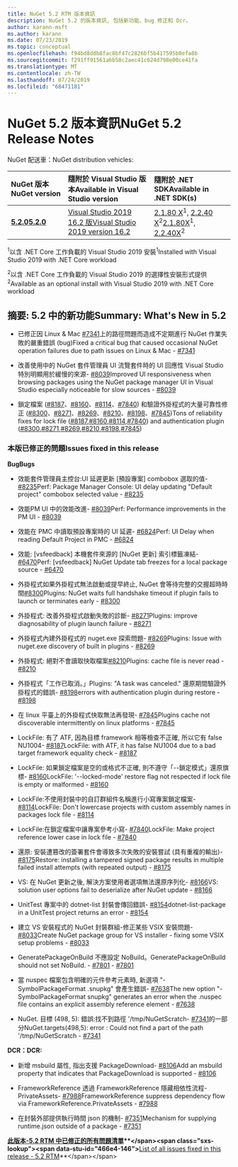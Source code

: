 ```yaml
---
title: NuGet 5.2 RTM 版本資訊
description: NuGet 5.2 的版本資訊, 包括新功能、bug 修正和 Dcr。
author: karann-msft
ms.author: karann
ms.date: 07/23/2019
ms.topic: conceptual
ms.openlocfilehash: f94bd8ddb8fac8bf47c2826bf5b417595b0efa8b
ms.sourcegitcommit: f291ff91561a6b58c2aec41c624d798e00ce41fa
ms.translationtype: MT
ms.contentlocale: zh-TW
ms.lasthandoff: 07/24/2019
ms.locfileid: "68471181"
---
```

# <a name="nuget-52-release-notes"></a><span data-ttu-id="466e4-103">NuGet 5.2 版本資訊</span><span class="sxs-lookup"><span data-stu-id="466e4-103">NuGet 5.2 Release Notes</span></span>

<span data-ttu-id="466e4-104">NuGet 配送車：</span><span class="sxs-lookup"><span data-stu-id="466e4-104">NuGet distribution vehicles:</span></span>

| <span data-ttu-id="466e4-105">NuGet 版本</span><span class="sxs-lookup"><span data-stu-id="466e4-105">NuGet version</span></span> | <span data-ttu-id="466e4-106">隨附於 Visual Studio 版本</span><span class="sxs-lookup"><span data-stu-id="466e4-106">Available in Visual Studio version</span></span>| <span data-ttu-id="466e4-107">隨附於 .NET SDK</span><span class="sxs-lookup"><span data-stu-id="466e4-107">Available in .NET SDK(s)</span></span>|
|:---|:---|:---|
| [<span data-ttu-id="466e4-108">**5.2.0**</span><span class="sxs-lookup"><span data-stu-id="466e4-108">**5.2.0**</span></span>](https://nuget.org/downloads) | [<span data-ttu-id="466e4-109">Visual Studio 2019 16.2 版</span><span class="sxs-lookup"><span data-stu-id="466e4-109">Visual Studio 2019 version 16.2</span></span>](https://visualstudio.microsoft.com/downloads/) | <span data-ttu-id="466e4-110">[2.1.80 X](https://dotnet.microsoft.com/download/dotnet-core/2.1)<sup>1</sup>, [2.2.40 X](https://dotnet.microsoft.com/download/dotnet-core/2.2)<sup>2</sup></span><span class="sxs-lookup"><span data-stu-id="466e4-110">[2.1.80X](https://dotnet.microsoft.com/download/dotnet-core/2.1)<sup>1</sup>, [2.2.40X](https://dotnet.microsoft.com/download/dotnet-core/2.2)<sup>2</sup></span></span> |

<span data-ttu-id="466e4-111"><sup>1</sup>以含 .NET Core 工作負載的 Visual Studio 2019 安裝</span><span class="sxs-lookup"><span data-stu-id="466e4-111"><sup>1</sup>Installed with Visual Studio 2019 with .NET Core workload</span></span> 

<span data-ttu-id="466e4-112"><sup>2</sup>以含 .NET Core 工作負載的 Visual Studio 2019 的選擇性安裝形式提供</span><span class="sxs-lookup"><span data-stu-id="466e4-112"><sup>2</sup>Available as an optional install with Visual Studio 2019 with .NET Core workload</span></span>

## <a name="summary-whats-new-in-52"></a><span data-ttu-id="466e4-113">摘要: 5.2 中的新功能</span><span class="sxs-lookup"><span data-stu-id="466e4-113">Summary: What's New in 5.2</span></span>

* <span data-ttu-id="466e4-114">已修正因 Linux & Mac [#7341](https://github.com/NuGet/Home/issues/7341)上的路徑問題而造成不定期進行 NuGet 作業失敗的嚴重錯誤 (bug)</span><span class="sxs-lookup"><span data-stu-id="466e4-114">Fixed a critical bug that caused occasional NuGet operation failures due to path issues on Linux & Mac - [#7341](https://github.com/NuGet/Home/issues/7341)</span></span>

* <span data-ttu-id="466e4-115">改善使用中的 NuGet 套件管理員 UI 流覽套件時的 UI 回應性 Visual Studio 特別明顯用於緩慢的來源- [#8039](https://github.com/NuGet/Home/issues/8039)</span><span class="sxs-lookup"><span data-stu-id="466e4-115">Improved UI responsiveness when browsing packages using the NuGet package manager UI in Visual Studio especially noticeable for slow sources - [#8039](https://github.com/NuGet/Home/issues/8039)</span></span>

* <span data-ttu-id="466e4-116">鎖定檔案 ([#8187](https://github.com/NuGet/Home/issues/8187)、[#8160](https://github.com/NuGet/Home/issues/8160)、[#8114](https://github.com/NuGet/Home/issues/8114)、[#7840](https://github.com/NuGet/Home/issues/7840)) 和驗證外掛程式的大量可靠性修正 ([#8300](https://github.com/NuGet/Home/issues/8300)、[#8271](https://github.com/NuGet/Home/issues/8271)、[#8269](https://github.com/NuGet/Home/issues/8269)、[#8210](https://github.com/NuGet/Home/issues/8210)、[#8198](https://github.com/NuGet/Home/issues/8198)、[#7845](https://github.com/NuGet/Home/issues/7845))</span><span class="sxs-lookup"><span data-stu-id="466e4-116">Tons of reliability fixes for lock file ([#8187](https://github.com/NuGet/Home/issues/8187),[#8160](https://github.com/NuGet/Home/issues/8160),[#8114](https://github.com/NuGet/Home/issues/8114),[#7840](https://github.com/NuGet/Home/issues/7840)) and authentication plugin ([#8300](https://github.com/NuGet/Home/issues/8300),[#8271](https://github.com/NuGet/Home/issues/8271),[#8269](https://github.com/NuGet/Home/issues/8269),[#8210](https://github.com/NuGet/Home/issues/8210),[#8198](https://github.com/NuGet/Home/issues/8198),[#7845](https://github.com/NuGet/Home/issues/7845))</span></span>

### <a name="issues-fixed-in-this-release"></a><span data-ttu-id="466e4-117">本版已修正的問題</span><span class="sxs-lookup"><span data-stu-id="466e4-117">Issues fixed in this release</span></span>

<span data-ttu-id="466e4-118">**Bug**</span><span class="sxs-lookup"><span data-stu-id="466e4-118">**Bugs**</span></span>

* <span data-ttu-id="466e4-119">效能套件管理員主控台:UI 延遲更新 [預設專案] combobox 選取的值- [#8235](https://github.com/NuGet/Home/issues/8235)</span><span class="sxs-lookup"><span data-stu-id="466e4-119">Perf: Package Manager Console:  UI delay updating "Default project" combobox selected value - [#8235](https://github.com/NuGet/Home/issues/8235)</span></span>

* <span data-ttu-id="466e4-120">效能PM UI 中的效能改進- [#8039](https://github.com/NuGet/Home/issues/8039)</span><span class="sxs-lookup"><span data-stu-id="466e4-120">Perf: Performance improvements in the PM UI - [#8039](https://github.com/NuGet/Home/issues/8039)</span></span>

* <span data-ttu-id="466e4-121">效能在 PMC 中讀取預設專案時的 UI 延遲- [#6824](https://github.com/NuGet/Home/issues/6824)</span><span class="sxs-lookup"><span data-stu-id="466e4-121">Perf: UI Delay when reading Default Project in PMC - [#6824](https://github.com/NuGet/Home/issues/6824)</span></span>

* <span data-ttu-id="466e4-122">效能: [vsfeedback] 本機套件來源的 [NuGet 更新] 索引標籤凍結- [#6470](https://github.com/NuGet/Home/issues/6470)</span><span class="sxs-lookup"><span data-stu-id="466e4-122">Perf: [vsfeedback] NuGet Update tab freezes for a local package source - [#6470](https://github.com/NuGet/Home/issues/6470)</span></span>

* <span data-ttu-id="466e4-123">外掛程式如果外掛程式無法啟動或提早終止, NuGet 會等待完整的交握超時時間[#8300](https://github.com/NuGet/Home/issues/8300)</span><span class="sxs-lookup"><span data-stu-id="466e4-123">Plugins:  NuGet waits full handshake timeout if plugin fails to launch or terminates early - [#8300](https://github.com/NuGet/Home/issues/8300)</span></span>

* <span data-ttu-id="466e4-124">外掛程式: 改善外掛程式啟動失敗的診斷- [#8271](https://github.com/NuGet/Home/issues/8271)</span><span class="sxs-lookup"><span data-stu-id="466e4-124">Plugins:  improve diagnosability of plugin launch failure - [#8271](https://github.com/NuGet/Home/issues/8271)</span></span>

* <span data-ttu-id="466e4-125">外掛程式內建外掛程式的 nuget.exe 探索問題- [#8269](https://github.com/NuGet/Home/issues/8269)</span><span class="sxs-lookup"><span data-stu-id="466e4-125">Plugins: Issue with nuget.exe discovery of built in plugins - [#8269](https://github.com/NuGet/Home/issues/8269)</span></span>

* <span data-ttu-id="466e4-126">外掛程式: 絕對不會讀取快取檔案[#8210](https://github.com/NuGet/Home/issues/8210)</span><span class="sxs-lookup"><span data-stu-id="466e4-126">Plugins:  cache file is never read - [#8210](https://github.com/NuGet/Home/issues/8210)</span></span>

* <span data-ttu-id="466e4-127">外掛程式「工作已取消。」</span><span class="sxs-lookup"><span data-stu-id="466e4-127">Plugins:  "A task was canceled."</span></span> <span data-ttu-id="466e4-128">還原期間驗證外掛程式的錯誤- [#8198](https://github.com/NuGet/Home/issues/8198)</span><span class="sxs-lookup"><span data-stu-id="466e4-128">errors with authentication plugin during restore - [#8198](https://github.com/NuGet/Home/issues/8198)</span></span>

* <span data-ttu-id="466e4-129">在 linux 平臺上的外掛程式快取無法再發現- [#7845](https://github.com/NuGet/Home/issues/7845)</span><span class="sxs-lookup"><span data-stu-id="466e4-129">Plugins cache not discoverable intermittently on linux platforms - [#7845](https://github.com/NuGet/Home/issues/7845)</span></span>

* <span data-ttu-id="466e4-130">LockFile: 有了 ATF, 因為目標 framework 相等檢查不正確, 所以它有 false NU1004- [#8187](https://github.com/NuGet/Home/issues/8187)</span><span class="sxs-lookup"><span data-stu-id="466e4-130">LockFile: with ATF, it has false NU1004 due to a bad target framework equality check - [#8187](https://github.com/NuGet/Home/issues/8187)</span></span>

* <span data-ttu-id="466e4-131">LockFile: 如果鎖定檔案是空的或格式不正確, 則不遵守「--鎖定模式」還原旗標- [#8160](https://github.com/NuGet/Home/issues/8160)</span><span class="sxs-lookup"><span data-stu-id="466e4-131">LockFile: '--locked-mode' restore flag not respected if lock file is empty or malformed - [#8160](https://github.com/NuGet/Home/issues/8160)</span></span>

* <span data-ttu-id="466e4-132">LockFile:不使用封裝中的自訂群組件名稱進行小寫專案鎖定檔案- [#8114](https://github.com/NuGet/Home/issues/8114)</span><span class="sxs-lookup"><span data-stu-id="466e4-132">LockFile: Don't lowercase projects with custom assembly names in packages lock file - [#8114](https://github.com/NuGet/Home/issues/8114)</span></span>

* <span data-ttu-id="466e4-133">LockFile:在鎖定檔案中讓專案參考小寫- [#7840](https://github.com/NuGet/Home/issues/7840)</span><span class="sxs-lookup"><span data-stu-id="466e4-133">LockFile: Make project reference lower case in lock file  - [#7840](https://github.com/NuGet/Home/issues/7840)</span></span>

* <span data-ttu-id="466e4-134">還原: 安裝遭篡改的簽署套件會導致多次失敗的安裝嘗試 (具有重複的輸出)- [#8175](https://github.com/NuGet/Home/issues/8175)</span><span class="sxs-lookup"><span data-stu-id="466e4-134">Restore:  installing a tampered signed package results in multiple failed install attempts (with repeated output) - [#8175](https://github.com/NuGet/Home/issues/8175)</span></span>

* <span data-ttu-id="466e4-135">VS: 在 NuGet 更新之後, 解決方案使用者選項無法還原序列化- [#8166](https://github.com/NuGet/Home/issues/8166)</span><span class="sxs-lookup"><span data-stu-id="466e4-135">VS: solution user options fail to deserialize after NuGet update - [#8166](https://github.com/NuGet/Home/issues/8166)</span></span>

* <span data-ttu-id="466e4-136">UnitTest 專案中的 dotnet-list 封裝會傳回錯誤- [#8154](https://github.com/NuGet/Home/issues/8154)</span><span class="sxs-lookup"><span data-stu-id="466e4-136">dotnet-list-package in a UnitTest project returns an error - [#8154](https://github.com/NuGet/Home/issues/8154)</span></span>

* <span data-ttu-id="466e4-137">建立 VS 安裝程式的 NuGet 封裝群組-修正某些 VSIX 安裝問題- [#8033](https://github.com/NuGet/Home/issues/8033)</span><span class="sxs-lookup"><span data-stu-id="466e4-137">Create NuGet package group for VS installer - fixing some VSIX setup problems - [#8033](https://github.com/NuGet/Home/issues/8033)</span></span>

* <span data-ttu-id="466e4-138">GeneratePackageOnBuild 不應設定 NoBuild。</span><span class="sxs-lookup"><span data-stu-id="466e4-138">GeneratePackageOnBuild should not set NoBuild.</span></span><span data-ttu-id="466e4-139"> - [#7801](https://github.com/NuGet/Home/issues/7801)</span><span class="sxs-lookup"><span data-stu-id="466e4-139"> - [#7801](https://github.com/NuGet/Home/issues/7801)</span></span>

* <span data-ttu-id="466e4-140">當 nuspec 檔案包含明確的元件參考元素時, 新選項 "-SymbolPackageFormat .snupkg" 會產生錯誤- [#7638](https://github.com/NuGet/Home/issues/7638)</span><span class="sxs-lookup"><span data-stu-id="466e4-140">The new option "-SymbolPackageFormat snupkg" generates an error when the .nuspec file contains an explicit assembly reference element - [#7638](https://github.com/NuGet/Home/issues/7638)</span></span>

* <span data-ttu-id="466e4-141">NuGet. 目標 (498, 5): 錯誤:找不到路徑 '/tmp/NuGetScratch- [#7341](https://github.com/NuGet/Home/issues/7341)的一部分</span><span class="sxs-lookup"><span data-stu-id="466e4-141">NuGet.targets(498,5): error : Could not find a part of the path '/tmp/NuGetScratch - [#7341](https://github.com/NuGet/Home/issues/7341)</span></span>

<span data-ttu-id="466e4-142">**DCR：**</span><span class="sxs-lookup"><span data-stu-id="466e4-142">**DCR:**</span></span>

* <span data-ttu-id="466e4-143">新增 msbuild 屬性, 指出支援 PackageDownload- [#8106](https://github.com/NuGet/Home/issues/8106)</span><span class="sxs-lookup"><span data-stu-id="466e4-143">Add an msbuild property that indicates that PackageDownload is supported - [#8106](https://github.com/NuGet/Home/issues/8106)</span></span>

* <span data-ttu-id="466e4-144">FrameworkReference 透過 FrameworkReference 隱藏相依性流程-PrivateAssets- [#7988](https://github.com/NuGet/Home/issues/7988)</span><span class="sxs-lookup"><span data-stu-id="466e4-144">FrameworkReference suppress dependency flow via FrameworkReference.PrivateAssets - [#7988](https://github.com/NuGet/Home/issues/7988)</span></span>

* <span data-ttu-id="466e4-145">在封裝外部提供執行時間 json 的機制- [#7351](https://github.com/NuGet/Home/issues/7351)</span><span class="sxs-lookup"><span data-stu-id="466e4-145">Mechanism for supplying runtime.json outside of a package - [#7351](https://github.com/NuGet/Home/issues/7351)</span></span>

<span data-ttu-id="466e4-146">**[此版本-5.2 RTM 中已修正的所有問題清單](https://github.com/nuget/home/issues?q=is%3Aissue+is%3Aclosed+milestone%3A%225.2")**</span><span class="sxs-lookup"><span data-stu-id="466e4-146">**[List of all issues fixed in this release - 5.2 RTM](https://github.com/nuget/home/issues?q=is%3Aissue+is%3Aclosed+milestone%3A%225.2")**</span></span>


